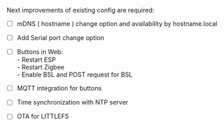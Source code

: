 Next improvements of existing config are required:

- [ ] mDNS ( hostname ) change option and availability by hostname.local
- [ ] Add Serial port change option
- [ ] Buttons in Web: <br>
	  - Restart ESP<br>
	  - Restart Zigbee<br>
	  - Enable BSL and POST request for BSL
- [ ] MQTT integration for buttons
- [ ] Time synchronization with NTP server
- [ ] OTA for LITTLEFS

